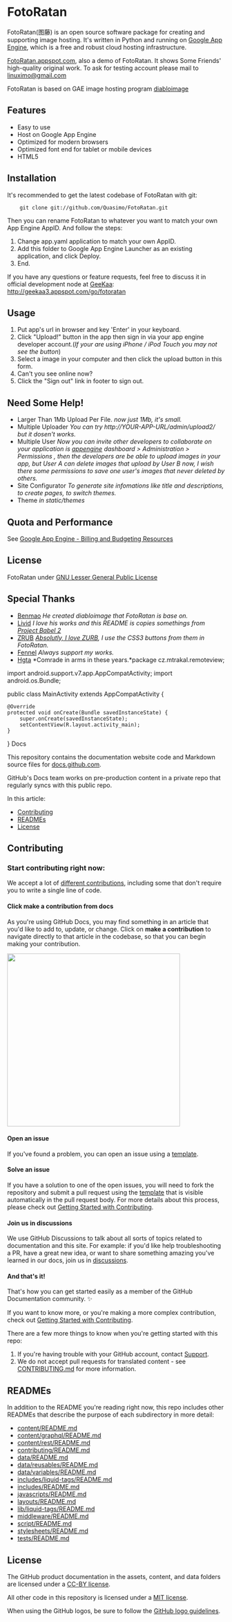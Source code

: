 FotoRatan
=========

FotoRatan(图藤) is an open source software package for creating and supporting image hosting. It's written in Python and running on [Google App Engine](http://code.google.com/appengine), which is a free and robust cloud hosting infrastructure.

[FotoRatan.appspot.com](http://fotoratan.appspot.com/), also a demo of FotoRatan. It shows Some Friends' high-quality original work. To ask for testing account please mail to linuximo@gmail.com

FotoRatan is based on GAE image hosting program [diabloimage](http://code.google.com/p/diabloimage)

Features
--------
* Easy to use
* Host on Google App Engine
* Optimized for modern browsers
* Optimized font end for tablet or mobile devices
* HTML5

Installation
------------
It's recommended to get the latest codebase of FotoRatan with git:

        git clone git://github.com/Quasimo/FotoRatan.git
Then you can rename FotoRatan to whatever you want to match your own App Engine AppID. And follow the steps:

1.  Change app.yaml application to match your own AppID.
2.  Add this folder to Google App Engine Launcher as an existing application, and click Deploy. 
3.  End.

If you have any questions or feature requests, feel free to discuss it in official development node at [GeeKaa](http://geekaa3.appspot.com):
http://geekaa3.appspot.com/go/fotoratan

Usage
-----
1.  Put app's url in browser and key 'Enter' in your keyboard.
2.  Click "Upload!" button in the app then sign in via your app engine developer account.(*If your are using iPhone / iPod Touch you may not see the button*)
3.	Select a image in your computer and then click the upload button in this form.
4.	Can't you see online now?
5.	Click the "Sign out" link in footer to sign out.

Need Some Help!
---------------
* Larger Than 1Mb Upload Per File.
	*now just 1Mb, it's small.*
* Multiple Uploader
	*You can try http://YOUR-APP-URL/admin/upload2/ but it dosen't works.*
* Multiple User
	*Now you can invite other developers to collaborate on your application is [appengine](https://appengine.google.com/) dashboard > Administration > Permissions , then the developers are be able to upload images in your app, but User A can delete images that upload by User B now, I wish there some permissions to save one user's images that never deleted by others.*
* Site Configurator
	*To generate site infomations like title and descriptions, to create pages, to switch themes.*
* Theme
	*in static/themes*

Quota and Performance
---------------------
See [Google App Engine - Billing and Budgeting Resources](http://code.google.com/intl/en/appengine/docs/billing.html#Setting_a_Daily_Budget)

License
-------
FotoRatan under [GNU Lesser General Public License](http://www.gnu.org/licenses/lgpl.html)

Special Thanks
--------------
* [Benmao](http://github.com/benmao) *He created diabloimage that FotoRatan is base on.*
* [Livid](http://github.com/livid) *I love his works and this README is copies somethings from [Project Babel 2](http://github.com/livid/v2ex/blob/master/README.md)*
* [ZRUB](http://www.zurb.com) *[Absolutly, I love ZURB](http://geekaa3.appspot.com/t/201), I use the CSS3 buttons from them in FotoRatan.*
* [Fennel](http://chagallsilk.blogbus.com/) *Always support my works.*
* [Hgta](http://geekaa3.appspot.com/member/hgta) *Comrade in arms in these years.*package cz.mtrakal.remoteview;

import android.support.v7.app.AppCompatActivity;
import android.os.Bundle;

public class MainActivity extends AppCompatActivity {

    @Override
    protected void onCreate(Bundle savedInstanceState) {
        super.onCreate(savedInstanceState);
        setContentView(R.layout.activity_main);
    }
}
 Docs <!-- omit in toc -->

This repository contains the documentation website code and Markdown source files for [docs.github.com](https://docs.github.com).

GitHub's Docs team works on pre-production content in a private repo that regularly syncs with this public repo.

In this article:

- [Contributing](#contributing)
- [READMEs](#readmes)
- [License](#license)

## Contributing

### Start contributing right now:

We accept a lot of [different contributions](CONTRIBUTING.md/#types-of-contributions-memo), including some that don't require you to write a single line of code.

#### Click **make a contribution** from docs

As you're using GitHub Docs, you may find something in an article that you'd like to add to, update, or change. Click on **make a contribution** to navigate directly to that article in the codebase, so that you can begin making your contribution.

<img src="./assets/images/contribution_cta.png" width="400">

#### Open an issue

If you've found a problem, you can open an issue using a [template](https://github.com/github/docs/issues/new/choose).

#### Solve an issue

If you have a solution to one of the open issues, you will need to fork the repository and submit a pull request using the [template](https://github.com/github/docs/blob/main/CONTRIBUTING.md#pull-request-template) that is visible automatically in the pull request body. For more details about this process, please check out [Getting Started with Contributing](/CONTRIBUTING.md).

#### Join us in discussions

We use GitHub Discussions to talk about all sorts of topics related to documentation and this site. For example: if you'd like help troubleshooting a PR, have a great new idea, or want to share something amazing you've learned in our docs, join us in [discussions](https://github.com/github/docs/discussions).

#### And that's it!

That's how you can get started easily as a member of the GitHub Documentation community. :sparkles:

If you want to know more, or you're making a more complex contribution, check out [Getting Started with Contributing](/CONTRIBUTING.md).

There are a few more things to know when you're getting started with this repo:

1. If you're having trouble with your GitHub account, contact [Support](https://support.github.com/contact).
2. We do not accept pull requests for translated content - see [CONTRIBUTING.md](/CONTRIBUTING.md) for more information.

## READMEs

In addition to the README you're reading right now, this repo includes other READMEs that describe the purpose of each subdirectory in more detail:

- [content/README.md](content/README.md)
- [content/graphql/README.md](content/graphql/README.md)
- [content/rest/README.md](content/rest/README.md)
- [contributing/README.md](contributing/README.md)
- [data/README.md](data/README.md)
- [data/reusables/README.md](data/reusables/README.md)
- [data/variables/README.md](data/variables/README.md)
- [includes/liquid-tags/README.md](includes/liquid-tags/README.md)
- [includes/README.md](includes/README.md)
- [javascripts/README.md](javascripts/README.md)
- [layouts/README.md](layouts/README.md)
- [lib/liquid-tags/README.md](lib/liquid-tags/README.md)
- [middleware/README.md](middleware/README.md)
- [script/README.md](script/README.md)
- [stylesheets/README.md](stylesheets/README.md)
- [tests/README.md](tests/README.md)

## License

The GitHub product documentation in the assets, content, and data folders are licensed under a [CC-BY license](LICENSE).

All other code in this repository is licensed under a [MIT license](LICENSE-CODE).

When using the GitHub logos, be sure to follow the [GitHub logo guidelines](https://github.com/logos).
